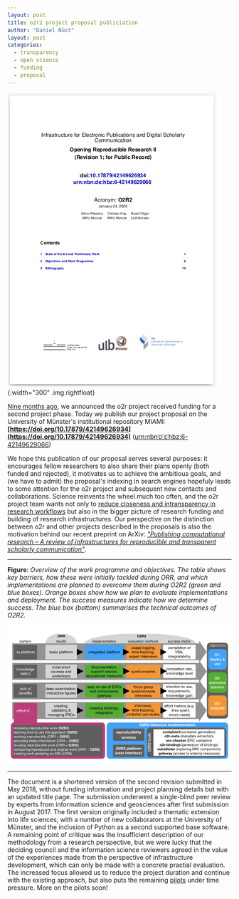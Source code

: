 ```yaml
---
layout: post
title: o2r2 project proposal publiciation
author: "Daniel Nüst"
layout: post
categories:
  - transparency
  - open science
  - funding
  - proposal
---
```


![o2r2 work programme and objectives](/public/images/2020-01_o2r2-proposal-titlepage.png){:width="300" .img.rightfloat}

[Nine months ago](/2019/04/15/o2r2-and-egu/), we announced the o2r project received funding for a second project phase.
Today we publish our project proposal on the University of Münster's institutional repository MIAMI: **[https://doi.org/10.17879/42149626934](https://doi.org/10.17879/42149626934)** ([urn:nbn:de:hbz:6-42149629066](https://nbn-resolving.org/urn:nbn:de:hbz:6-42149629066))

We hope this publication of our proposal serves several purposes: it<!--more--> encourages fellow researchers to also share their plans openly (both funded and rejected), it motivates us to achieve the ambitious goals, and (we have to admit) the proposal's indexing in search engines hopefuly leads to some attention for the o2r project and subsequent new contacts and collaborations.
Science reinvents the wheel much too often, and the o2r project team wants not only to [reduce closeness and intransparency in research workflows](/about) but also in the bigger picture of research funding and building of research infrastructures.
Our perspective on the distinction between o2r and other projects described in the proposals is also the motivation behind our recent preprint on ArXiv: [_"Publishing computational research – A review of infrastructures for reproducible and transparent scholarly communication"_](https://arxiv.org/abs/2001.00484).

--------

**Figure**: _Overview of the work programme and objectives._
_The table shows key barriers, how these were initially tackled during ORR, and which implementations are planned to overcome them during O2R2 (green and blue boxes)._
_Orange boxes show how we plan to evaluate implementations and deployment. The success measures indicate how we determine success. The blue box (bottom) summarises the technical outcomes of O2R2._

[![o2r2 work programme and objectives](/public/images/2020-01_o2r2-proposal-figure-1.png)](/public/images/2020-01_o2r2-proposal-figure-1.png)

--------

The document is a shortened version of the second revision submitted in May 2018, without funding information and project planning details but with an updated title page.
The submission underwent a single-blind peer review by experts from information science and geosciences after first submission in August 2017.
The first version originally included a thematic extension into life sciences, with a number of new collaborators at the University of Münster, and the inclusion of Python as a second supported base software.
A remaining point of critique was the insufficient description of our methodology from a research perspective, but we were lucky that the deciding council and the information science reviewers agreed in the value of the experiences made from the perspective of infrastructure development, which can only be made with a concrete practial evaluation.
The increased focus allowed us to reduce the project duration and continue with the existing approach, but also puts the remaining [pilots](/pilots) under time pressure.
More on the pilots soon!
